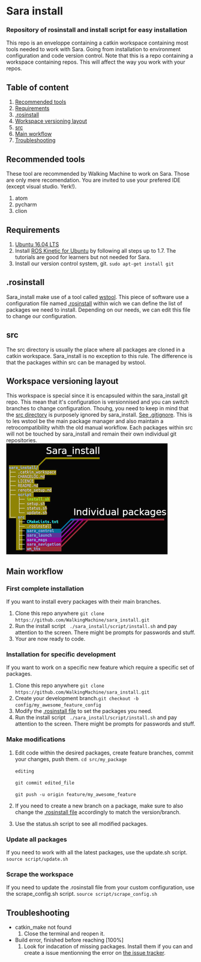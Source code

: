 # Sara install

### Repository of rosinstall and install script for easy installation
This repo is an enveloppe containing a catkin workspace containing most tools needed to work with Sara.
Going from installation to environment configuration and code version control.
Note that this is a repo containing a workspace containing repos. This will affect the way you work with your repos.

## Table of content
1. [Recommended tools](#recommended-tools)
1. [Requirements](#requirements)
1. [.rosinstall](#rosinstall)
1. [Workspace versioning layout](#workspace-versioning-layout)
1. [src](#src)
1. [Main workflow](#main-workflow)
1. [Troubleshooting](#troubleshooting)

## Recommended tools
These tool are recommended by Walking Machine to work on Sara. Those are only mere recomendation. You are invited to use your prefered IDE (except visual studio. Yerk!).
1. atom
1. pycharm
1. clion

## Requirements
1. [Ubuntu 16.04 LTS](http://releases.ubuntu.com/16.04/)
1. Install [ROS Kinetic for Ubuntu](https://wiki.ros.org/kinetic/Installation/Ubuntu) by following all steps up to 1.7. The tutorials are good for learners but not needed for Sara.
1.  Install our version control system, git. ``` sudo apt-get install git ```

## .rosinstall
Sara_install make use of a tool called [wstool](https://wiki.ros.org/wstool). This piece of software use a configuration file named [.rosinstall](#src/.rosinstall) within wich we can define the list of packages we need to install. Depending on our needs, we can edit this file to change our configuration.

## src
The src directory is usually the place where all packages are cloned in a catkin workspace. Sara_install is no exception to this rule. The difference is that the packages within src can be managed by wstool.

## Workspace versioning layout
This workspace is special since it is encapsuled within the sara_install git repo. This mean that it's configuration is versionnised and you can switch branches to change configuration. Thouhg, you need to keep in mind that the [src directory](#src) is purposely ignored by sara_install. [See .gitignore](#.gitignore). This is to les wstool be the main package manager and also maintain a retrocompatibility whith the old manual workflow. Each packages within src will not be touched by sara_install and remain their own individual git repositories.
![Versionning layout](https://raw.githubusercontent.com/WalkingMachine/sara_install/complete_rework/WorkspaceLayout.jpg "Versionning layout")


## Main workflow
### First complete installation
If you want to install every packages with their main branches.
1. Clone this repo anywhere ``` git clone https://github.com/WalkingMachine/sara_install.git ```
1. Run the install script ``` ./sara_install/script/install.sh``` and pay attention to the screen. There might be prompts for passwords and stuff.
1. Your are now ready to code.

### Installation for specific development
If you want to work on a specific new feature which require a specific set of packages.
1. Clone this repo anywhere ``` git clone https://github.com/WalkingMachine/sara_install.git ```
1. Create your development branch.``` git checkout -b config/my_awesome_feature_config ```
1. Modify the [.rosinstall file](#src/.rosinstall) to set the packages you need.
1. Run the install script ``` ./sara_install/script/install.sh``` and pay attention to the screen. There might be prompts for passwords and stuff.

### Make modifications
1. Edit code within the desired packages, create feature branches, commit your changes, push them.
   ``` cd src/my_package ```

   ``` editing ```

   ``` git commit edited_file ```

   ``` git push -u origin feature/my_awesome_feature ```

1. If you need to create a new branch on a package, make sure to also change the [.rosinstall file](#src/.rosinstall) accordingly to match the version/branch.
1. Use the status.sh script to see all modified packages.

### Update all packages
If you need to work with all the latest packages, use the update.sh script.
   ``` source script/update.sh ```

 ### Scrape the workspace
 If you need to update the .rosinstall file from your custom configuration, use the scrape_config.sh script.
    ``` source script/scrape_config.sh ```


## Troubleshooting

* catkin_make not found
  1. Close the terminal and reopen it.
* Build error, finished before reaching [100%]
  1. Look for indacation of missing packages. Install them if you can and create a issue mentionning the error on [the issue tracker](https://github.com/WalkingMachine/sara_install/issues).
